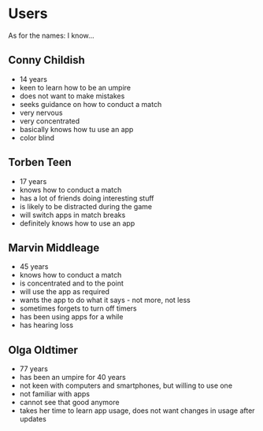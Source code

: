 # Users

As for the names: I know...

## Conny Childish

- 14 years
- keen to learn how to be an umpire
- does not want to make mistakes
- seeks guidance on how to conduct a match
- very nervous
- very concentrated
- basically knows how tu use an app
- color blind

## Torben Teen

- 17 years
- knows how to conduct a match
- has a lot of friends doing interesting stuff
- is likely to be distracted during the game
- will switch apps in match breaks
- definitely knows how to use an app

## Marvin Middleage

- 45 years
- knows how to conduct a match
- is concentrated and to the point
- will use the app as required
- wants the app to do what it says - not more, not less
- sometimes forgets to turn off timers
- has been using apps for a while
- has hearing loss

## Olga Oldtimer

- 77 years
- has been an umpire for 40 years
- not keen with computers and smartphones, but willing to use one
- not familiar with apps
- cannot see that good anymore
- takes her time to learn app usage, does not want changes in usage after updates
